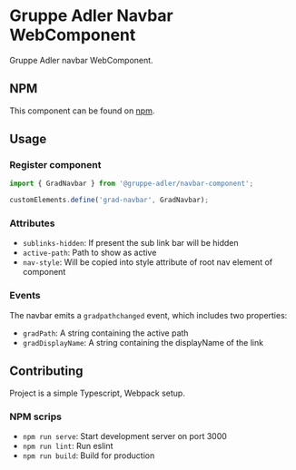 # Gruppe Adler Navbar WebComponent

Gruppe Adler navbar WebComponent.

## NPM
This component can be found on [npm](https://www.npmjs.com/package/@gruppe-adler/navbar-component).

## Usage
### Register component
```js
import { GradNavbar } from '@gruppe-adler/navbar-component';

customElements.define('grad-navbar', GradNavbar);
```

### Attributes
- `sublinks-hidden`: If present the sub link bar will be hidden
- `active-path`: Path to show as active
- `nav-style`: Will be copied into style attribute of root nav element of component

### Events
The navbar emits a `gradpathchanged` event, which includes two properties:
- `gradPath`: A string containing the active path 
- `gradDisplayName`: A string containing the displayName of the link

## Contributing
Project is a simple Typescript, Webpack setup.

### NPM scrips
- `npm run serve`: Start development server on port 3000
- `npm run lint`: Run eslint
- `npm run build`: Build for production
